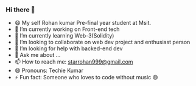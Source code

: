 ### Hi there 👋

<!--
**starrohan999/starrohan999** is a ✨ _special_ ✨ repository because its `README.md` (this file) appears on your GitHub profile.

Here are some ideas to get you started:

- 🔭 I’m currently working on ...
- 🌱 I’m currently learning ...
- 👯 I’m looking to collaborate on ...
- 🤔 I’m looking for help with ...
- 💬 Ask me about ...
- 📫 How to reach me: ...
- 😄 Pronouns: ...
- ⚡ Fun fact: ...
-->
- 😄 My self Rohan kumar Pre-final year student at Msit.
- 🔭 I’m currently working on Front-end tech
- 🌱 I’m currently learning Web-3(Solidity)
- 👯 I’m looking to collaborate on web dev project and enthusiast person
- 🤔 I’m looking for help with backed-end dev
- 💬 Ask me about ...
- 📫 How to reach me: [starrohan999@gmail.com](starrohan999@gmail.com)
- 😄 Pronouns: Techie Kumar
- ⚡ Fun fact: Someone who loves to code without music 😄

